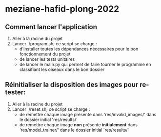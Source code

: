 # meziane-hafid-plong-2022

## Comment lancer l'application

1. Aller à la racine du projet
2. Lancer ./program.sh; ce script se charge :
    *   d'installer toutes les dépendances nécessaires pour le bon fonctionnement du projet
    *   de lancer les tests unitaires
    *   de lancer le main.py qui permet de faire tourner le programme en classifiant les oiseaux dans le bon dossier
    
## Réinitialiser la disposition des images pour re-tester:
1. Aller à la racine du projet
2. Lancer ./reset.sh; ce script se charge :
    *   de remettre chaque image présente dans 'res/invalid_images/' dans le dossier initial 'res/results/'
    *   de remettre chaque image **non** présente **initialement** dans 'res/model_trainer/' dans le dossier initial 'res/results/'
